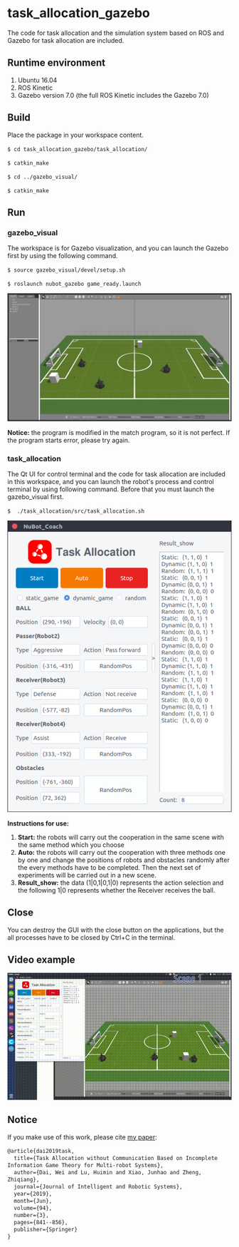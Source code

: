 # task_allocation_gazebo
The code for task allocation and the simulation system based on ROS and Gazebo for task allocation are included.

## Runtime environment

1. Ubuntu 16.04
2. ROS Kinetic
3. Gazebo version 7.0 (the full ROS Kinetic includes the Gazebo 7.0)

## Build

Place the package in your workspace content.

`$ cd task_allocation_gazebo/task_allocation/`

`$ catkin_make`

`$ cd ../gazebo_visual/`

`$ catkin_make`

## Run

### gazebo_visual

The workspace is for Gazebo visualization, and you can launch the Gazebo first by using the following command. 

`$ source gazebo_visual/devel/setup.sh`

`$ roslaunch nubot_gazebo game_ready.launch`

![](image/Gazebo.png)

**Notice:** the program is modified in the match program, so it is not perfect. If the program starts error, please try again.

### task_allocation

The Qt UI for control terminal and the code for task allocation are included in this workspace, and you can launch the robot's process and control terminal by using following command. Before that you must launch the gazebo_visual first.

`$  ./task_allocation/src/task_allocation.sh `

![](image/Coach.png)

**Instructions for use:**  

1. **Start:** the robots will carry out the cooperation in the same scene with the same method which you choose
2. **Auto:** the robots will carry out the cooperation with three methods one by one and change the positions of robots and obstacles randomly after the every methods have to be completed. Then the next set of experiments will be carried out in a new scene.
3. **Result_show:** the data (1|0,1|0,1|0) represents the action selection and the following 1|0 represents whether the Receiver receives the ball.  

## Close

You can destroy the GUI with the close button on the applications, but the all processes have to be closed by Ctrl+C in the terminal.

## Video example

![](image/Video_example.gif)

## Notice

If you make use of this work, please cite [my paper](https://www.trustie.net/attachments/download/217721/Task%20Allocation%20without%20Communication%20Based%20on%20Incomplete%20Information%20Game%20Theory%20for%20Multi-robot%20Systems.pdf): 
```
@article{dai2019task,
  title={Task Allocation without Communication Based on Incomplete Information Game Theory for Multi-robot Systems},
  author={Dai, Wei and Lu, Huimin and Xiao, Junhao and Zheng, Zhiqiang},
  journal={Journal of Intelligent and Robotic Systems},
  year={2019},
  month={Jun},
  volume={94},
  number={3},
  pages={841--856},
  publisher={Springer}
}
```
